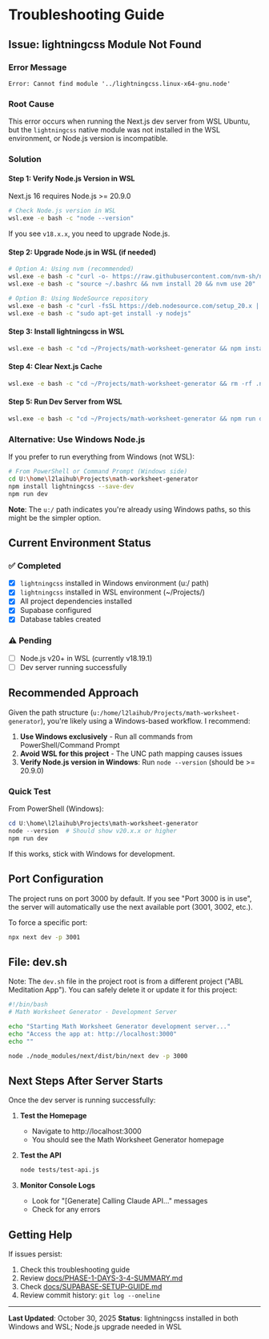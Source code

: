 # Troubleshooting Guide

## Issue: lightningcss Module Not Found

### Error Message
```
Error: Cannot find module '../lightningcss.linux-x64-gnu.node'
```

### Root Cause
This error occurs when running the Next.js dev server from WSL Ubuntu, but the `lightningcss` native module was not installed in the WSL environment, or Node.js version is incompatible.

### Solution

#### Step 1: Verify Node.js Version in WSL

Next.js 16 requires Node.js >= 20.9.0

```bash
# Check Node.js version in WSL
wsl.exe -e bash -c "node --version"
```

If you see `v18.x.x`, you need to upgrade Node.js.

#### Step 2: Upgrade Node.js in WSL (if needed)

```bash
# Option A: Using nvm (recommended)
wsl.exe -e bash -c "curl -o- https://raw.githubusercontent.com/nvm-sh/nvm/v0.39.0/install.sh | bash"
wsl.exe -e bash -c "source ~/.bashrc && nvm install 20 && nvm use 20"

# Option B: Using NodeSource repository
wsl.exe -e bash -c "curl -fsSL https://deb.nodesource.com/setup_20.x | sudo -E bash -"
wsl.exe -e bash -c "sudo apt-get install -y nodejs"
```

#### Step 3: Install lightningcss in WSL

```bash
wsl.exe -e bash -c "cd ~/Projects/math-worksheet-generator && npm install lightningcss --save-dev"
```

#### Step 4: Clear Next.js Cache

```bash
wsl.exe -e bash -c "cd ~/Projects/math-worksheet-generator && rm -rf .next"
```

#### Step 5: Run Dev Server from WSL

```bash
wsl.exe -e bash -c "cd ~/Projects/math-worksheet-generator && npm run dev"
```

### Alternative: Use Windows Node.js

If you prefer to run everything from Windows (not WSL):

```bash
# From PowerShell or Command Prompt (Windows side)
cd U:\home\l2laihub\Projects\math-worksheet-generator
npm install lightningcss --save-dev
npm run dev
```

**Note**: The `u:/` path indicates you're already using Windows paths, so this might be the simpler option.

## Current Environment Status

### ✅ Completed
- [x] `lightningcss` installed in Windows environment (u:/ path)
- [x] `lightningcss` installed in WSL environment (~/Projects/)
- [x] All project dependencies installed
- [x] Supabase configured
- [x] Database tables created

### ⚠️ Pending
- [ ] Node.js v20+ in WSL (currently v18.19.1)
- [ ] Dev server running successfully

## Recommended Approach

Given the path structure (`u:/home/l2laihub/Projects/math-worksheet-generator`), you're likely using a Windows-based workflow. I recommend:

1. **Use Windows exclusively** - Run all commands from PowerShell/Command Prompt
2. **Avoid WSL for this project** - The UNC path mapping causes issues
3. **Verify Node.js version in Windows**: Run `node --version` (should be >= 20.9.0)

### Quick Test

From PowerShell (Windows):
```powershell
cd U:\home\l2laihub\Projects\math-worksheet-generator
node --version  # Should show v20.x.x or higher
npm run dev
```

If this works, stick with Windows for development.

## Port Configuration

The project runs on port 3000 by default. If you see "Port 3000 is in use", the server will automatically use the next available port (3001, 3002, etc.).

To force a specific port:
```bash
npx next dev -p 3001
```

## File: dev.sh

Note: The `dev.sh` file in the project root is from a different project ("ABL Meditation App"). You can safely delete it or update it for this project:

```bash
#!/bin/bash
# Math Worksheet Generator - Development Server

echo "Starting Math Worksheet Generator development server..."
echo "Access the app at: http://localhost:3000"
echo ""

node ./node_modules/next/dist/bin/next dev -p 3000
```

## Next Steps After Server Starts

Once the dev server is running successfully:

1. **Test the Homepage**
   - Navigate to http://localhost:3000
   - You should see the Math Worksheet Generator homepage

2. **Test the API**
   ```bash
   node tests/test-api.js
   ```

3. **Monitor Console Logs**
   - Look for "[Generate] Calling Claude API..." messages
   - Check for any errors

## Getting Help

If issues persist:
1. Check this troubleshooting guide
2. Review [docs/PHASE-1-DAYS-3-4-SUMMARY.md](docs/PHASE-1-DAYS-3-4-SUMMARY.md)
3. Check [docs/SUPABASE-SETUP-GUIDE.md](docs/SUPABASE-SETUP-GUIDE.md)
4. Review commit history: `git log --oneline`

---

**Last Updated**: October 30, 2025
**Status**: lightningcss installed in both Windows and WSL; Node.js upgrade needed in WSL
